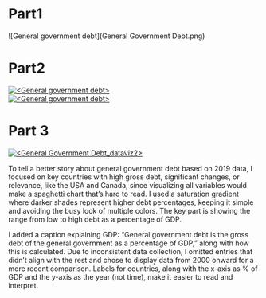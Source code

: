 
# Part1

![General government debt](General Government Debt.png)

# Part2

<div class='tableauPlaceholder' id='viz1730700480787' style='position: relative'><noscript><a href='#'><img alt='&lt;General government debt&gt; ' src='https:&#47;&#47;public.tableau.com&#47;static&#47;images&#47;Ge&#47;GeneralGovDebt&#47;Generalgovernmentdebt&#47;1_rss.png' style='border: none' /></a></noscript><object class='tableauViz'  style='display:none;'><param name='host_url' value='https%3A%2F%2Fpublic.tableau.com%2F' /> <param name='embed_code_version' value='3' /> <param name='site_root' value='' /><param name='name' value='GeneralGovDebt&#47;Generalgovernmentdebt' /><param name='tabs' value='no' /><param name='toolbar' value='yes' /><param name='static_image' value='https:&#47;&#47;public.tableau.com&#47;static&#47;images&#47;Ge&#47;GeneralGovDebt&#47;Generalgovernmentdebt&#47;1.png' /> <param name='animate_transition' value='yes' /><param name='display_static_image' value='yes' /><param name='display_spinner' value='yes' /><param name='display_overlay' value='yes' /><param name='display_count' value='yes' /><param name='language' value='en-US' /><param name='filter' value='publish=yes' /></object></div>               
<script type='text/javascript'>                    
  var divElement = document.getElementById('viz1730700480787');
  var vizElement = divElement.getElementsByTagName('object')[0];                    vizElement.style.width='100%';vizElement.style.height=(divElement.offsetWidth*0.75)+'px';
  var scriptElement = document.createElement('script');
  scriptElement.src = 'https://public.tableau.com/javascripts/api/viz_v1.js';                    vizElement.parentNode.insertBefore(scriptElement, vizElement);               
</script>



<div class='tableauPlaceholder' id='viz1730735771762' style='position: relative'><noscript><a href='#'><img alt='&lt;General government debt&gt; ' src='https:&#47;&#47;public.tableau.com&#47;static&#47;images&#47;Ge&#47;GeneralGovDebt_1&#47;Generalgovernmentdebt&#47;1_rss.png' style='border: none' /></a></noscript><object class='tableauViz'  style='display:none;'><param name='host_url' value='https%3A%2F%2Fpublic.tableau.com%2F' /> <param name='embed_code_version' value='3' /> <param name='site_root' value='' /><param name='name' value='GeneralGovDebt_1&#47;Generalgovernmentdebt' /><param name='tabs' value='no' /><param name='toolbar' value='yes' /><param name='static_image' value='https:&#47;&#47;public.tableau.com&#47;static&#47;images&#47;Ge&#47;GeneralGovDebt_1&#47;Generalgovernmentdebt&#47;1.png' /> <param name='animate_transition' value='yes' /><param name='display_static_image' value='yes' /><param name='display_spinner' value='yes' /><param name='display_overlay' value='yes' /><param name='display_count' value='yes' /><param name='language' value='en-US' /><param name='filter' value='publish=yes' /></object></div>                
<script type='text/javascript'>                    
  var divElement = document.getElementById('viz1730735771762');                    
  var vizElement = divElement.getElementsByTagName('object')[0];                    vizElement.style.width='100%';vizElement.style.height=(divElement.offsetWidth*0.75)+'px';                    
  var scriptElement = document.createElement('script');                    
  scriptElement.src = 'https://public.tableau.com/javascripts/api/viz_v1.js';                    vizElement.parentNode.insertBefore(scriptElement, vizElement);                
</script>


# Part 3
<div class='tableauPlaceholder' id='viz1730741667312' style='position: relative'><noscript><a href='#'><img alt='&lt;General Government Debt_dataviz2&gt; ' src='https:&#47;&#47;public.tableau.com&#47;static&#47;images&#47;Ge&#47;GeneralGovDebt_2&#47;Sheet2&#47;1_rss.png' style='border: none' /></a></noscript><object class='tableauViz'  style='display:none;'><param name='host_url' value='https%3A%2F%2Fpublic.tableau.com%2F' /> <param name='embed_code_version' value='3' /> <param name='site_root' value='' /><param name='name' value='GeneralGovDebt_2&#47;Sheet2' /><param name='tabs' value='no' /><param name='toolbar' value='yes' /><param name='static_image' value='https:&#47;&#47;public.tableau.com&#47;static&#47;images&#47;Ge&#47;GeneralGovDebt_2&#47;Sheet2&#47;1.png' /> <param name='animate_transition' value='yes' /><param name='display_static_image' value='yes' /><param name='display_spinner' value='yes' /><param name='display_overlay' value='yes' /><param name='display_count' value='yes' /><param name='language' value='en-US' /></object></div>                

<script type='text/javascript'>                   
  var divElement = document.getElementById('viz1730741667312');                    
  var vizElement = divElement.getElementsByTagName('object')[0];                    vizElement.style.width='100%';vizElement.style.height=(divElement.offsetWidth*0.75)+'px';                    
  var scriptElement = document.createElement('script');                    
  scriptElement.src = 'https://public.tableau.com/javascripts/api/viz_v1.js';                    vizElement.parentNode.insertBefore(scriptElement, vizElement);                
</script>

To tell a better story about general government debt based on 2019 data, I focused on key countries with high gross debt, significant changes, or relevance, like the USA and Canada, since visualizing all variables would make a spaghetti chart that’s hard to read. I used a saturation gradient where darker shades represent higher debt percentages, keeping it simple and avoiding the busy look of multiple colors. The key part is showing the range from low to high debt as a percentage of GDP.

I added a caption explaining GDP: “General government debt is the gross debt of the general government as a percentage of GDP,” along with how this is calculated. Due to inconsistent data collection, I omitted entries that didn’t align with the rest and chose to display data from 2000 onward for a more recent comparison. Labels for countries, along with the x-axis as % of GDP and the y-axis as the year (not time), make it easier to read and interpret.


